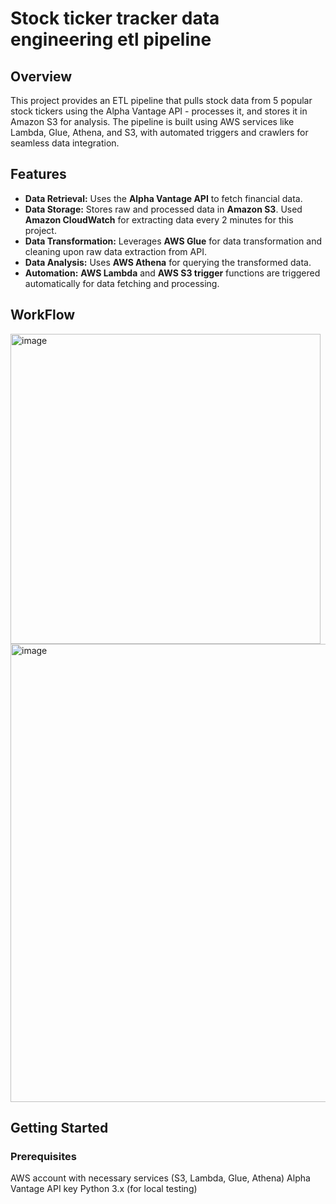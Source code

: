# Stock ticker tracker data engineering etl pipeline

## Overview
This project provides an ETL pipeline that pulls stock data from 5 popular stock tickers using the Alpha Vantage API - processes it, and stores it in Amazon S3 for analysis. The pipeline is built using AWS services like Lambda, Glue, Athena, and S3, with automated triggers and crawlers for seamless data integration.

## Features
- **Data Retrieval:** Uses the **Alpha Vantage API** to fetch financial data.
- **Data Storage:** Stores raw and processed data in **Amazon S3**. Used **Amazon CloudWatch** for extracting data every 2 minutes for this project.
- **Data Transformation:** Leverages **AWS Glue** for data transformation and cleaning upon raw data extraction from API.
- **Data Analysis:** Uses **AWS Athena** for querying the transformed data.
- **Automation:** **AWS Lambda** and **AWS S3 trigger** functions are triggered automatically for data fetching and processing.

## WorkFlow

<img width="496" alt="image" src="https://github.com/user-attachments/assets/a51ec6eb-cffc-45fd-b7c7-f870ee180b98" />



<img width="733" alt="image" src="https://github.com/user-attachments/assets/2f35e5e6-2bf5-410e-8469-34db72f187e4" />

## Getting Started
### Prerequisites
AWS account with necessary services (S3, Lambda, Glue, Athena)
Alpha Vantage API key
Python 3.x (for local testing)
